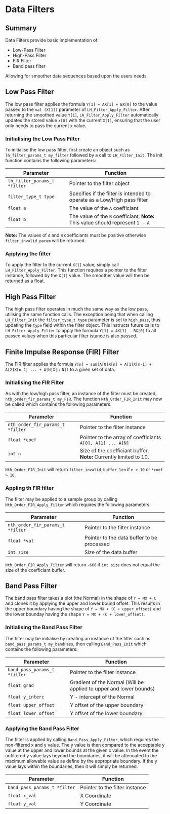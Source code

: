 # Data Filters

## Summary
Data Filters provide basic implementation of:
  - Low-Pass Filter
  - High-Pass Filter
  - FIR Filter
  - Band pass filter

Allowing for smoother data sequences based upon the users needs

## Low Pass Filter
The low pass filter applies the formula `Y[1] = AX[1] + BX[0]` to the value passed to the `val (X[1])` parameter of `LH_Filter_Apply_Filter`. After returning the smoothed value `Y[1]`, `LH_Filter_Apply_Filter` automatically updates the stored value `x[0]` with the current `X[1]`, ensuring that the user only needs to pass the current x value.

### Initialising the Low Pass Filter
To initialise the low pass filter, first create an object such as `lh_filter_params_t my_filter` followed by a call to `LH_Filter_Init`. The init function contains the following parameters:

| Parameter                     |  Function                                                                       |
|-------------------------------|---------------------------------------------------------------------------------|
| `lh_filter_params_t *filter`  | Pointer to the filter object                                                    |
| `filter_type_t type`          | Specifies if the filter is intended to operate as a Low/High pass filter        |
| `float a`                     | The value of the `A` coefficiant                                                |
| `float b`                     | The value of the `B` coefficiant, **Note:** This value should represent `1 - A` |

**Note:** The values of `A` and `B` coefficiants must be positive otherwise `filter_invalid_param` will be returned.

### Applying the filter
To apply the filter to the current `X[1]` value, simply call `LH_Filter_Apply_Filter`. This function requires a pointer to the filter instance, followed by the `X[1]` value. The smoother value will then be returned as a float.


## High Pass Filter
The high pass filter operates in much the same way as the low pass, utilising the same function calls. The exception being that when calling `LH_Filter_Init` the `filter_type_t type` parameter is set to `high_pass`, thus updating the `type` field within the filter object. This instructs future calls to `LH_Filter_Apply_Filter` to apply the formula `Y[1] = AX[1] - BX[0]` to all passed values when this particular filter istance is also passed.



## Finite Impulse Response (FIR) Filter
The FIR filter applies the formula `Y[n] = sum(A[0]X[n] + A[1]X[n-1] + A[2]X[n-2] ... + A[N]X[n-N])` to a given set of data.


### Initialising the FIR Filter
As with the low/high pass filter, an instance of the filter must be created, `nth_order_fir_params_t my_FIR`. The function `Nth_Order_FIR_Init` may now be called which contains the following parameters:

| Parameter                        | Function                                                            |
|----------------------------------|---------------------------------------------------------------------|
| `nth_order_fir_params_t *filter` | Pointer to the filter instance                                      |
| `float *coef`                    | Pointer to the array of coefficiants `A[0], A[1] ... A[N]`          |
| `int n`                          | Size of the coefficiant buffer. **Note:** Currently limited to 10.  |

`Nth_Order_FIR_Init` will return `filter_invalid_buffer_len` if `n > 10` or `*coef > 10`.


### Appling th FIR filter
The filter may be applied to a sample group by calling `Nth_Order_FIR_Apply_Filter` which requires the following parameters:

| Parameter                        | Function                                    |
|----------------------------------|---------------------------------------------|
| `nth_order_fir_params_t *filter` | Pointer to the filter instance              |
| `float *val`                     | Pointer to the data buffer to be processed  |
| `int size`                       | Size of the data buffer                     |

`Nth_Order_FIR_Apply_Filter` will return `-666` if `int size` does not equal the size of the coefficiant buffer.



## Band Pass Filter
The band pass filter takes a plot (the Normal) in the shape of `Y = MX + C` and clones it by applying the upper and lower bound offset. This results in the upper boundary having the shape of `Y = MX + (C + upper_offset)` and the lower bounday having the shape `Y = MX + (C + lower_offset)`.

### Initialising the Band Pass Filter
The filter may be initialise by creating an instance of the filter such as `band_pass_params_t my_bandPass`, then calling `Band_Pass_Init` which contains the following parameters:


| Parameter                       | Function                                                            |
|---------------------------------|---------------------------------------------------------------------|
| `band_pass_params_t *filter`    | Pointer to the filter instance                                      |
| `float grad`                    | Gradient of the Normal (Will be applied to upper and lower bounds)  |  
| `float y_interc`                | Y - intercept of the Normal                                         |
| `float upper_offset`            | Y offset of the upper boundary                                      |
| `float lower_offset`            | Y offset of the lower boundary                                      |


### Applying the Band Pass Filter
The filter is applied by calling `Band_Pass_Apply_Filter`, which requires the non-filtered x and y value.
The y value is then compared to the acceptable y value at the upper and lower bounds at the given x value.
In the event the unfiltered y value lays beyond the boundaries, it will be attenuated to the maximum allowable value as define by the appropriate boundary. If the y value lays within the boundaries, then it will simply be returned.

| Parameter                       | Function                       |
|---------------------------------|--------------------------------|
| `band_pass_params_t *filter`    | Pointer to the filter instance |
| `float x_val`                   | X Coordinate                   |
| `float y_val`                   | Y Coordinate                   |